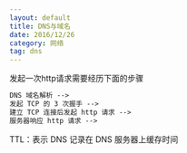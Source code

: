 ```yaml
---
layout: default
title: DNS与域名
date: 2016/12/26
category: 网络
tag: dns
---
```



发起一次http请求需要经历下面的步骤

``` html
DNS 域名解析 -->
发起 TCP 的 3 次握手 -->
建立 TCP 连接后发起 http 请求 -->
服务器响应 http 请求 -->
```

TTL：表示 DNS 记录在 DNS 服务器上缓存时间

